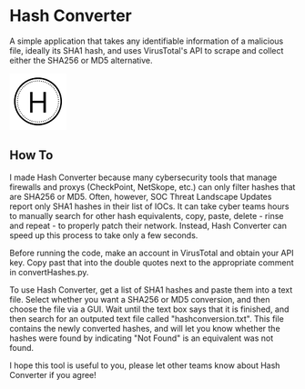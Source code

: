 # Hash Converter 

A simple application that takes any identifiable information of a malicious file, ideally its SHA1 hash, and uses VirusTotal's API to scrape and collect either the SHA256 or MD5 alternative.

![Pls load](HashConverterSmall.png) 

## How To

I made Hash Converter because many cybersecurity tools that manage firewalls and proxys (CheckPoint, NetSkope, etc.) can only filter hashes that are SHA256 or MD5. Often, however, SOC Threat Landscape Updates report only SHA1 hashes in their list of IOCs. It can take cyber teams hours to manually search for other hash equivalents, copy, paste, delete - rinse and repeat - to properly patch their network. Instead, Hash Converter can speed up this process to take only a few seconds.

Before running the code, make an account in VirusTotal and obtain your API key. Copy past that into the double quotes next to the appropriate comment in convertHashes.py.

To use Hash Converter, get a list of SHA1 hashes and paste them into a text file. Select whether you want a SHA256 or MD5 conversion, and then choose the file via a GUI. Wait until the text box says that it is finished, and then search for an outputed text file called "hashconversion.txt". This file contains the newly converted hashes, and will let you know whether the hashes were found by indicating "Not Found" is an equivalent was not found.

I hope this tool is useful to you, please let other teams know about Hash Converter if you agree!
